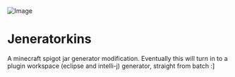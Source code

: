 ![Image](./jeneratorkinslogo.png)
# Jeneratorkins
A minecraft spigot jar generator modification. Eventually this will turn in to a plugin workspace (eclipse and intelli-j) generator, straight from batch :]
